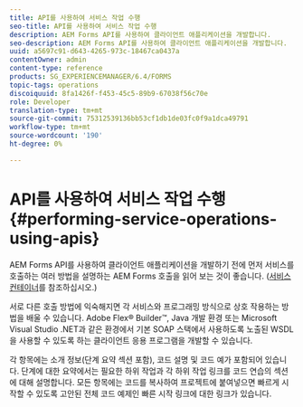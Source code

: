 ```yaml
---
title: API를 사용하여 서비스 작업 수행
seo-title: API를 사용하여 서비스 작업 수행
description: AEM Forms API를 사용하여 클라이언트 애플리케이션을 개발합니다.
seo-description: AEM Forms API를 사용하여 클라이언트 애플리케이션을 개발합니다.
uuid: a5697c91-d643-4265-973c-18467ca0437a
contentOwner: admin
content-type: reference
products: SG_EXPERIENCEMANAGER/6.4/FORMS
topic-tags: operations
discoiquuid: 8fa1426f-f453-45c5-89b9-67038f56c70e
role: Developer
translation-type: tm+mt
source-git-commit: 75312539136bb53cf1db1de03fc0f9a1dca49791
workflow-type: tm+mt
source-wordcount: '190'
ht-degree: 0%

---
```



# API를 사용하여 서비스 작업 수행 {#performing-service-operations-using-apis}

AEM Forms API를 사용하여 클라이언트 애플리케이션을 개발하기 전에 먼저 서비스를 호출하는 여러 방법을 설명하는 AEM Forms 호출을 읽어 보는 것이 좋습니다. ([서비스 컨테이너](/help/forms/developing/service-container.md#service-container)를 참조하십시오.)

서로 다른 호출 방법에 익숙해지면 각 서비스와 프로그래밍 방식으로 상호 작용하는 방법을 배울 수 있습니다. Adobe Flex® Builder™, Java 개발 환경 또는 Microsoft Visual Studio .NET과 같은 환경에서 기본 SOAP 스택에서 사용하도록 노출된 WSDL을 사용할 수 있도록 하는 클라이언트 응용 프로그램을 개발할 수 있습니다.

각 항목에는 소개 정보(단계 요약 섹션 포함), 코드 설명 및 코드 예가 포함되어 있습니다. 단계에 대한 요약에서는 필요한 하위 작업과 각 하위 작업 링크를 코드 연습의 섹션에 대해 설명합니다. 모든 항목에는 코드를 복사하여 프로젝트에 붙여넣으면 빠르게 시작할 수 있도록 고안된 전체 코드 예제인 빠른 시작 링크에 대한 링크가 있습니다.
